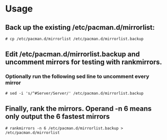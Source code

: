 # Usage

## Back up the existing /etc/pacman.d/mirrorlist:
```
# cp /etc/pacman.d/mirrorlist /etc/pacman.d/mirrorlist.backup
```

## Edit /etc/pacman.d/mirrorlist.backup and uncomment mirrors for testing with rankmirrors.

### Optionally run the following sed line to uncomment every mirror
```
# sed -i 's/^#Server/Server/' /etc/pacman.d/mirrorlist.backup
```

## Finally, rank the mirrors. Operand -n 6 means only output the 6 fastest mirrors
```
# rankmirrors -n 6 /etc/pacman.d/mirrorlist.backup > /etc/pacman.d/mirrorlist
```
